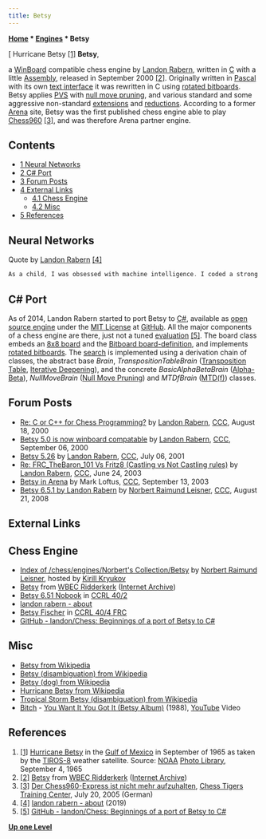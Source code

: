 ```yaml
---
title: Betsy
---
```

**[Home](Home "Home") * [Engines](Engines "Engines") * Betsy**

\[ Hurricane Betsy <a id="cite-note-1" href="#cite-ref-1">[1]</a>
**Betsy**,

a [WinBoard](WinBoard "WinBoard") compatible chess engine by [Landon Rabern](Landon_Rabern "Landon Rabern"), written in [C](C "C") with a little [Assembly](Assembly "Assembly"), released in September 2000 <a id="cite-note-2" href="#cite-ref-2">[2]</a>.
Originally written in [Pascal](Pascal "Pascal") with its own [text interface](CLI "CLI") it was rewritten in C using [rotated bitboards](Rotated_Bitboards "Rotated Bitboards"). Betsy applies [PVS](Principal_Variation_Search "Principal Variation Search") with [null move pruning](Null_Move_Pruning "Null Move Pruning"), and various standard and some aggressive non-standard [extensions](Extensions "Extensions") and [reductions](Reductions "Reductions").
According to a former [Arena](Arena "Arena") site, Betsy was the first published chess engine able to play [Chess960](Chess960 "Chess960") <a id="cite-note-3" href="#cite-ref-3">[3]</a>, and was therefore Arena partner engine.

## Contents

- [1 Neural Networks](#neural-networks)
- [2 C# Port](#c.23-port)
- [3 Forum Posts](#forum-posts)
- [4 External Links](#external-links)
  - [4.1 Chess Engine](#chess-engine)
  - [4.2 Misc](#misc)
- [5 References](#references)

## Neural Networks

Quote by [Landon Rabern](Landon_Rabern "Landon Rabern") <a id="cite-note-4" href="#cite-ref-4">[4]</a>

```C++
As a child, I was obsessed with machine intelligence. I coded a strong chess AI (codenamed Betsy) and experimented with using [neural networks](Neural_Networks "Neural Networks") in Betsy, both for the [static evaluation](Evaluation "Evaluation") at [leaf nodes](Leaf_Node "Leaf Node") and within the [tree](Search_Tree "Search Tree") for [pruning](Pruning "Pruning"). The networks learned from self-play to get about as good as my hand-tuned functions (discounting the slowdown incurred by [sigmoid evaluation](Pawn_Advantage,_Win_Percentage,_and_Elo "Pawn Advantage, Win Percentage, and Elo")). I concluded that to do better, I would need to use raw game state data instead of the set of features I preselected as network inputs; unfortunately, this was 2000 and I did not have nearly enough processing power to do so.

```

## C# Port

As of 2014, Landon Rabern started to port Betsy to [C#](C_sharp "C sharp"), available as [open source engine](Category:Open_Source "Category:Open Source") under the [MIT License](Massachusetts_Institute_of_Technology#License "Massachusetts Institute of Technology") at [GitHub](https://en.wikipedia.org/wiki/GitHub).
All the major components of a chess engine are there, just not a tuned [evaluation](Evaluation "Evaluation") <a id="cite-note-5" href="#cite-ref-5">[5]</a>.
The board class embeds an [8x8 board](8x8_Board "8x8 Board") and the [Bitboard board-definition](Bitboard_Board-Definition "Bitboard Board-Definition"), and implements [rotated bitboards](Rotated_Bitboards "Rotated Bitboards").
The [search](Search "Search") is implemented using a derivation chain of classes, the abstract base *Brain*, *TranspositionTableBrain* ([Transposition Table](Transposition_Table "Transposition Table"), [Iterative Deepening](Iterative_Deepening "Iterative Deepening")), and the concrete *BasicAlphaBetaBrain* ([Alpha-Beta](Alpha-Beta "Alpha-Beta")), *NullMoveBrain* ([Null Move Pruning](Null_Move_Pruning "Null Move Pruning")) and *MTDfBrain* ([MTD(f)](</MTD(f)> "MTD(f)")) classes.

## Forum Posts

- [Re: C or C++ for Chess Programming?](https://www.stmintz.com/ccc/index.php?id=125117) by [Landon Rabern](Landon_Rabern "Landon Rabern"), [CCC](CCC "CCC"), August 18, 2000
- [Betsy 5.0 is now winboard compatable](https://www.stmintz.com/ccc/index.php?id=128512) by [Landon Rabern](Landon_Rabern "Landon Rabern"), [CCC](CCC "CCC"), September 06, 2000
- [Betsy 5.26](https://www.stmintz.com/ccc/index.php?id=178491) by [Landon Rabern](Landon_Rabern "Landon Rabern"), [CCC](CCC "CCC"), July 06, 2001
- [Re: FRC_TheBaron_101 Vs Fritz8 (Castling vs Not Castling rules)](https://www.stmintz.com/ccc/index.php?id=302797) by [Landon Rabern](Landon_Rabern "Landon Rabern"), [CCC](CCC "CCC"), June 24, 2003
- [Betsy in Arena](https://www.stmintz.com/ccc/index.php?id=315727) by Mark Loftus, [CCC](CCC "CCC"), September 13, 2003
- [Betsy 6.5.1 by Landon Rabern](http://www.talkchess.com/forum/viewtopic.php?t=23156) by [Norbert Raimund Leisner](Norbert_Raimund_Leisner "Norbert Raimund Leisner"), [CCC](CCC "CCC"), August 21, 2008

## External Links

## Chess Engine

- [Index of /chess/engines/Norbert's Collection/Betsy](http://kirr.homeunix.org/chess/engines/Norbert%27s%20Collection/Betsy%20%5B-xboard%2032%5D%20%28Compilation%29/) by [Norbert Raimund Leisner](Norbert_Raimund_Leisner "Norbert Raimund Leisner"), hosted by [Kirill Kryukov](Kirill_Kryukov "Kirill Kryukov")
- [Betsy](https://web.archive.org/web/20131109133342/http://wbec-ridderkerk.nl/html/details1/Betsy.html) from [WBEC Ridderkerk](WBEC "WBEC") ([Internet Archive](https://en.wikipedia.org/wiki/Internet_Archive))
- [Betsy 6.51 Nobook](http://www.computerchess.org.uk/ccrl/404/cgi/engine_details.cgi?print=Details&eng=Betsy%206.51%20Nobook) in [CCRL 40/2](CCRL "CCRL")
- [landon rabern - about](https://landon.github.io/#about)
- [Betsy Fischer](http://www.computerchess.org.uk/ccrl/404FRC/cgi/engine_details.cgi?print=Details&eng=Betsy%20Fischer#Betsy_Fischer) in [CCRL 40/4 FRC](CCRL "CCRL")
- [GitHub - landon/Chess: Beginnings of a port of Betsy to C#](https://github.com/landon/Chess)

## Misc

- [Betsy from Wikipedia](https://en.wikipedia.org/wiki/Betsy)
- [Betsy (disambiguation) from Wikipedia](https://en.wikipedia.org/wiki/Betsy_%28disambiguation%29)
- [Betsy (dog) from Wikipedia](https://en.wikipedia.org/wiki/Betsy_%28dog%29)
- [Hurricane Betsy from Wikipedia](https://en.wikipedia.org/wiki/Hurricane_Betsy)
- [Tropical Storm Betsy (disambiguation) from Wikipedia](https://en.wikipedia.org/wiki/Tropical_Storm_Betsy_%28disambiguation%29)
- [Bitch](<https://en.wikipedia.org/wiki/Bitch_(band)>) - [You Want It You Got It (Betsy Album)](<https://en.wikipedia.org/wiki/Betsy_(Bitch_album)>) (1988), [YouTube](http://en.wikipedia.org/wiki/YouTube) Video

## References

1. <a id="cite-ref-1" href="#cite-note-1">[1]</a> [Hurricane Betsy](https://en.wikipedia.org/wiki/Hurricane_Betsy) in the [Gulf of Mexico](https://en.wikipedia.org/wiki/Gulf_of_Mexico) in September of 1965 as taken by the [TIROS-8](https://en.wikipedia.org/wiki/Television_Infrared_Observation_Satellite) weather satellite. Source: [NOAA](https://en.wikipedia.org/wiki/National_Oceanic_and_Atmospheric_Administration) [Photo Library](http://www.photolib.noaa.gov/), September 4, 1965
1. <a id="cite-ref-2" href="#cite-note-2">[2]</a> [Betsy](https://web.archive.org/web/20131109133342/http://wbec-ridderkerk.nl/html/details1/Betsy.html) from [WBEC Ridderkerk](WBEC "WBEC") ([Internet Archive](https://en.wikipedia.org/wiki/Internet_Archive))
1. <a id="cite-ref-3" href="#cite-note-3">[3]</a> [Der Chess960-Express ist nicht mehr aufzuhalten](https://chess-tigers.de/index_news.php?id=308&rubrik=4&PHPSESSID=d71dfe17e7e8aae16adce6f8fb284410), [Chess Tigers Training Center](https://chess-tigers.de/cttc_main.php?rubrik=7), July 20, 2005 (German)
1. <a id="cite-ref-4" href="#cite-note-4">[4]</a> [landon rabern - about](https://landon.github.io/#about) (2019)
1. <a id="cite-ref-5" href="#cite-note-5">[5]</a> [GitHub - landon/Chess: Beginnings of a port of Betsy to C#](https://github.com/landon/Chess)

**[Up one Level](Engines "Engines")**

